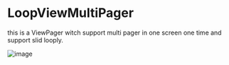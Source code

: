 # LoopViewMultiPager
this is a ViewPager witch support multi pager in one screen one time and support slid looply.

![image](https://github.com/funny9527/LoopViewMultiPager/a.png)
